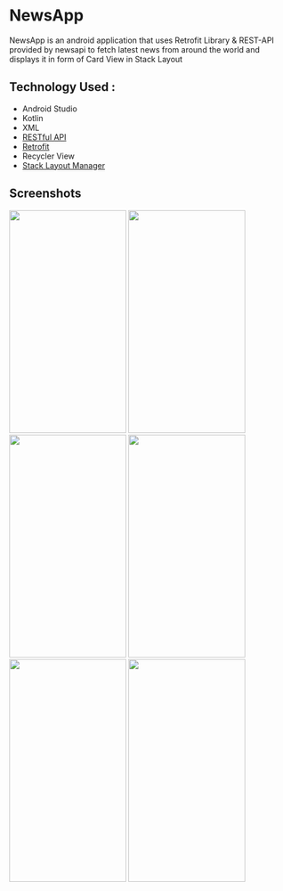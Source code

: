 # NewsApp
NewsApp is an android application that uses Retrofit Library &amp; REST-API provided by newsapi to fetch latest news from around the world and displays it in form of Card View in Stack Layout

## Technology Used :

* Android Studio
* Kotlin
* XML
* [RESTful API](https://newsapi.org/)
* [Retrofit](https://square.github.io/retrofit/)
* Recycler View
* [Stack Layout Manager](https://github.com/LittleMango/StackLayoutManager)

## Screenshots

<img src="https://user-images.githubusercontent.com/55145996/132989000-7e04d0bf-fc3a-49f0-b9c5-98ea13216da0.jpg" width="210" height="400">   <img src="https://user-images.githubusercontent.com/55145996/132989003-c2225d08-1b7c-496f-9422-6f9fb5b0e342.jpg" width="210" height="400">    <img src="https://user-images.githubusercontent.com/55145996/132989004-27851a52-4ddb-4792-a854-f059323006fc.jpg" width="210" height="400">  <img src="https://user-images.githubusercontent.com/55145996/132989005-eeb8560e-4120-4481-ae8c-3c57c67fd309.jpg" width="210" height="400">    <img src="https://user-images.githubusercontent.com/55145996/132989007-15e3a83a-3d5d-4548-bdad-22ccd01ec25c.jpg" width="210" height="400">   <img src="https://user-images.githubusercontent.com/55145996/132989009-b6755ef2-517b-4482-8b35-851acfa020c9.jpg" width="210" height="400">

